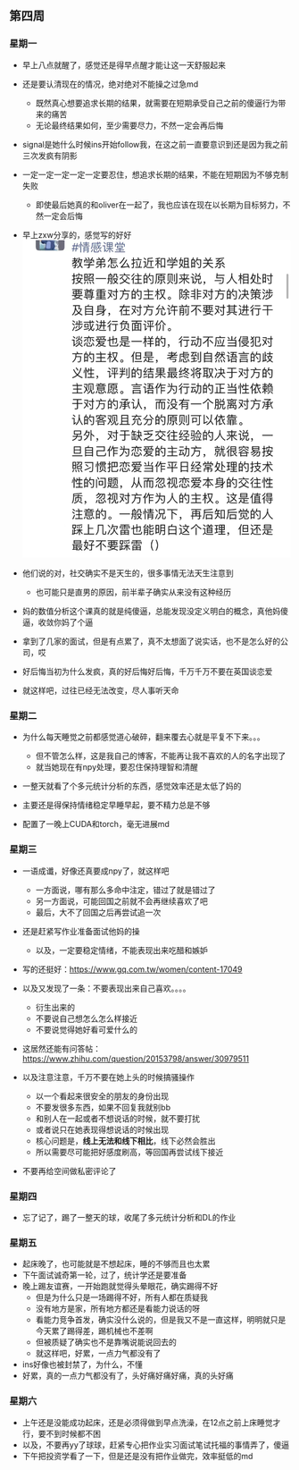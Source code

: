 ## 第四周

### 星期一

- 早上八点就醒了，感觉还是得早点醒才能让这一天舒服起来

- 还是要认清现在的情况，绝对绝对不能操之过急md
  - 既然真心想要追求长期的结果，就需要在短期承受自己之前的傻逼行为带来的痛苦
  - 无论最终结果如何，至少需要尽力，不然一定会再后悔
- signal是她什么时候ins开始follow我，在这之前一直要意识到还是因为我之前三次发疯有阴影
- 一定一定一定一定一定要忍住，想追求长期的结果，不能在短期因为不够克制失败
  - 即使最后她真的和oliver在一起了，我也应该在现在以长期为目标努力，不然一定会后悔

- 早上zxw分享的，感觉写的好好![3830e533bcf03796b30f6434592cf8e](./assets/3830e533bcf03796b30f6434592cf8e.jpg)

- 他们说的对，社交确实不是天生的，很多事情无法天生注意到
  - 也可能只是直男的原因，前半辈子确实从来没有这种经历

- 妈的数值分析这个课真的就是纯傻逼，总能发现没定义明白的概念，真他妈傻逼，收敛你妈了个逼
- 拿到了几家的面试，但是有点累了，真不太想面了说实话，也不是怎么好的公司，哎
- 好后悔当初为什么发疯，真的好后悔好后悔，千万千万不要在英国谈恋爱
- 就这样吧，过往已经无法改变，尽人事听天命

### 星期二

- 为什么每天睡觉之前都感觉道心破碎，翻来覆去心就是平复不下来。。。
  - 但不管怎么样，这是我自己的博客，不能再让我不喜欢的人的名字出现了
  - 就当她现在有npy处理，要忍住保持理智和清醒

- 一整天就看了个多元统计分析的东西，感觉效率还是太低了妈的
- 主要还是得保持情绪稳定早睡早起，要不精力总是不够
- 配置了一晚上CUDA和torch，毫无进展md

### 星期三

- 一语成谶，好像还真要成npy了，就这样吧
  - 一方面说，哪有那么多命中注定，错过了就是错过了
  - 另一方面说，可能回国之前就不会再继续喜欢了吧
  - 最后，大不了回国之后再尝试追一次
- 还是赶紧写作业准备面试他妈的操
  - 以及，一定要稳定情绪，不能表现出来吃醋和嫉妒
- 写的还挺好：https://www.gq.com.tw/women/content-17049

- 以及又发现了一条：不要表现出来自己喜欢。。。。
  - 衍生出来的
  - 不要说自己想怎么怎么样接近
  - 不要说觉得她好看可爱什么的
- 这居然还能有问答帖：https://www.zhihu.com/question/20153798/answer/30979511
- 以及注意注意，千万不要在她上头的时候搞骚操作
  - 以一个看起来很安全的朋友的身份出现
  - 不要发很多东西，如果不回复我就别bb
  - 和别人在一起或者不想说话的时候，就不要打扰
  - 或者说只在她表现得想说话的时候出现
  - 核心问题是，**线上无法和线下相比**，线下必然会胜出
  - 所以需要尽可能把好感度刷高，等回国再尝试线下接近
- 不要再给空间做私密评论了

### 星期四

- 忘了记了，踢了一整天的球，收尾了多元统计分析和DL的作业

### 星期五

- 起床晚了，也可能就是不想起床，睡的不够而且也太累
- 下午面试诚奇第一轮，过了，统计学还是要准备
- 晚上踢友谊赛，一开始跑就觉得头晕眼花，确实踢得不好
  - 但是为什么只是一场踢得不好，所有人都在质疑我
  - 没有地方是家，所有地方都还是看能力说话的呀
  - 看能力竞争首发，确实没什么说的，但是我又不是一直这样，明明就只是今天累了踢得差，踢机械也不差啊
  - 但被质疑了确实也不是靠嘴说能说回去的
  - 就这样吧，好累，一点力气都没有了
- ins好像也被封禁了，为什么，不懂
- 好累，真的一点力气都没有了，头好痛好痛好痛，真的头好痛

### 星期六

- 上午还是没能成功起床，还是必须得做到早点洗澡，在12点之前上床睡觉才行，要不到时候都不困
- 以及，不要再yy了球球，赶紧专心把作业实习面试笔试托福的事情弄了，傻逼
- 下午把投资学看了一下，但是还是没有把作业做完，效率挺低的md
